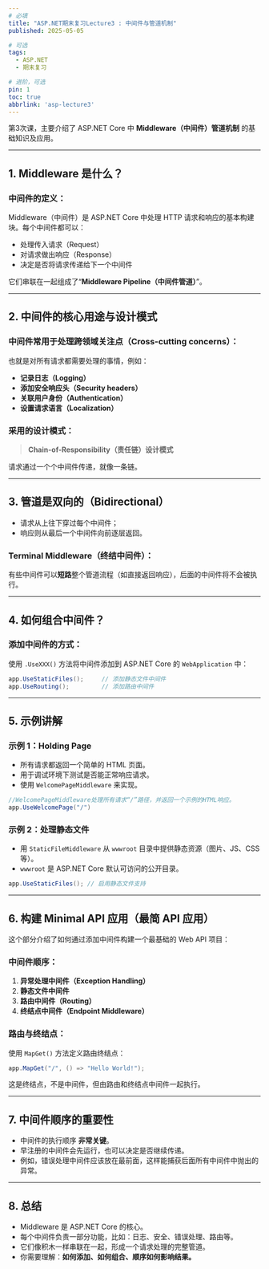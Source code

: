 ```yaml
---
# 必填
title: "ASP.NET期末复习Lecture3 : 中间件与管道机制"
published: 2025-05-05

# 可选
tags:
  - ASP.NET 
  - 期末复习

# 进阶，可选
pin: 1
toc: true
abbrlink: 'asp-lecture3'
---
```


第3次课，主要介绍了 ASP.NET Core 中 **Middleware（中间件）管道机制** 的基础知识及应用。

---
## 1. Middleware 是什么？

### 中间件的定义：

Middleware（中间件）是 ASP.NET Core 中处理 HTTP 请求和响应的基本构建块。每个中间件都可以：

- 处理传入请求（Request）
- 对请求做出响应（Response）
- 决定是否将请求传递给下一个中间件

它们串联在一起组成了“**Middleware Pipeline（中间件管道）**”。

---
## 2. 中间件的核心用途与设计模式

### 中间件常用于处理跨领域关注点（Cross-cutting concerns）：

也就是对所有请求都需要处理的事情，例如：

- **记录日志（Logging）**
- **添加安全响应头（Security headers）**
- **关联用户身份（Authentication）**
- **设置请求语言（Localization）**

### 采用的设计模式：

> **Chain-of-Responsibility（责任链）设计模式**

请求通过一个个中间件传递，就像一条链。

---

## 3. 管道是双向的（Bidirectional）

- 请求从上往下穿过每个中间件；
- 响应则从最后一个中间件向前逐层返回。
### Terminal Middleware（终结中间件）：

有些中间件可以**短路**整个管道流程（如直接返回响应），后面的中间件将不会被执行。

---
## 4. 如何组合中间件？

### 添加中间件的方式：

使用 `.UseXXX()` 方法将中间件添加到 ASP.NET Core 的 `WebApplication` 中：

```csharp
app.UseStaticFiles();     // 添加静态文件中间件
app.UseRouting();         // 添加路由中间件
```

---
## 5. 示例讲解

### 示例 1：Holding Page

- 所有请求都返回一个简单的 HTML 页面。
- 用于调试环境下测试是否能正常响应请求。
- 使用 `WelcomePageMiddleware` 来实现。
    
```csharp
//WelcomePageMiddleware处理所有请求“/”路径，并返回一个示例的HTML响应。
app.UseWelcomePage("/")
```
### 示例 2：处理静态文件

- 用 `StaticFileMiddleware` 从 `wwwroot` 目录中提供静态资源（图片、JS、CSS 等）。
- `wwwroot` 是 ASP.NET Core 默认可访问的公开目录。
    
```csharp
app.UseStaticFiles(); // 启用静态文件支持
```

---

## 6. 构建 Minimal API 应用（最简 API 应用）

这个部分介绍了如何通过添加中间件构建一个最基础的 Web API 项目：
### 中间件顺序：

1. **异常处理中间件（Exception Handling）**
2. **静态文件中间件**
3. **路由中间件（Routing）**
4. **终结点中间件（Endpoint Middleware）**

### 路由与终结点：

使用 `MapGet()` 方法定义路由终结点：

```csharp
app.MapGet("/", () => "Hello World!");
```

这是终结点，不是中间件，但由路由和终结点中间件一起执行。

---

## 7. 中间件顺序的重要性

- 中间件的执行顺序 **非常关键**。
- 早注册的中间件会先运行，也可以决定是否继续传递。
- 例如，错误处理中间件应该放在最前面，这样能捕获后面所有中间件中抛出的异常。

---

## 8. 总结

- Middleware 是 ASP.NET Core 的核心。
- 每个中间件负责一部分功能，比如：日志、安全、错误处理、路由等。
- 它们像积木一样串联在一起，形成一个请求处理的完整管道。
- 你需要理解：**如何添加、如何组合、顺序如何影响结果。**
